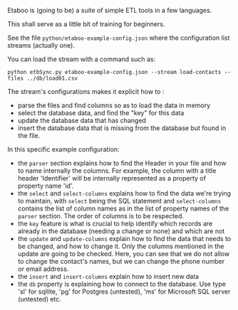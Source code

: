 Etaboo is (going to be) a suite of simple ETL tools in a few languages.

This shall serve as a little bit of training for beginners.


See the file ``python/etaboo-example-config.json`` where the configuration list streams (actually one).

You can load the stream with a command such as:
```
python etbSync.py etaboo-example-config.json --stream load-contacts --files ../db/load01.csv
```

The stream's configurations makes it explicit how to :
- parse the files and find columns so as to load the data in memory
- select the database data, and find the "key" for this data
- update the database data that has changed
- insert the database data that is missing from the database but found in the file.


In this specific example configuration:
- the ``parser`` section explains how to find the Header in your file and how to name internally the columns. For example, the column with a title header 'Identifier' will be internally represented as a property of property name 'id'.
- the ``select`` and ``select-columns`` explains how to find the data we're trying to maintain, with ``select`` being the SQL statement and ``select-columns`` contains the list of column names as in the list of property names of the ``parser`` section. The order of columns is to be respected.
- the ``key``  feature is what is crucial to help identify which records are already in the database (needing a change or none) and which are not
- the ``update`` and ``update-columns`` explain how to find the data that needs to be changed, and how to change it. Only the columns mentioned in the update are going to be checked. Here, you can see that we do not allow to change the contact's names, but we can change the phone number or email address.
- the ``insert`` and ``insert-columns`` explain how to insert new data
- the ``db`` property is explaining how to connect to the database. Use type 'sl' for sqllite, 'pg' for Postgres (untested), 'ms' for Microsoft SQL server (untested)  etc.



